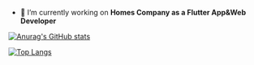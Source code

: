 - 🔭  I’m currently working on <b>Homes Company as a Flutter App&Web Developer</b>

<!-- [![tjeong's 42 stats](https://badge42.herokuapp.com/api/stats/tjeong)](https://github.com/jts8257) -->

<!--
**jts8257/jts8257** is a ✨ _special_ ✨ repository because its `README.md` (this file) appears on your GitHub profile.

Here are some ideas to get you started:
-->

<!--
- 👯 I’m looking to collaborate on ...
- 🤔 I’m looking for help with ...
- 💬 Ask me about ...
- 📫 How to reach me: ...
- 😄 Pronouns: ...
- ⚡ Fun fact: ...
-->

[![Anurag's GitHub stats](https://github-readme-stats.vercel.app/api?username=jts8257)](https://github.com/anuraghazra/github-readme-stats)

[![Top Langs](https://github-readme-stats.vercel.app/api/top-langs/?username=jts8257&langs_count=8)](https://github.com/anuraghazra/github-readme-stats)
<!-- <img src="https://img.shields.io/github/followers/jts8257?style=social"> -->

<!-- ![](https://img.shields.io/github/followers/AlpoxDev?style=social) -->
